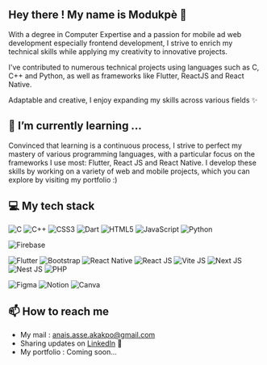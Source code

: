 ## Hey there ! My name is Modukpè 🍵
With a degree in Computer Expertise and a passion for mobile ad web development especially frontend development, I strive to enrich my technical skills while applying my creativity to innovative projects.  

I've contributed to numerous technical projects using languages such as C, C++ and Python, as well as frameworks like Flutter, ReactJS and React Native.

Adaptable and creative, I enjoy expanding my skills across various fields ✨

## 🌱 I’m currently learning ...

Convinced that learning is a continuous process, I strive to perfect my mastery of various programming languages, with a particular focus on the frameworks I use most: Flutter, React JS and React Native. I develop these skills by working on a variety of web and mobile projects, which you can explore by visiting my portfolio :)

## 💻 My tech stack
![C](https://img.shields.io/badge/c-%2300599C.svg?style=for-the-badge&logo=c&logoColor=white)  	![C++](https://img.shields.io/badge/c++-%2300599C.svg?style=for-the-badge&logo=c%2B%2B&logoColor=white) ![CSS3](https://img.shields.io/badge/css3-%231572B6.svg?style=for-the-badge&logo=css3&logoColor=white)  ![Dart](https://img.shields.io/badge/dart-%230175C2.svg?style=for-the-badge&logo=dart&logoColor=white)  ![HTML5](https://img.shields.io/badge/html5-%23E34F26.svg?style=for-the-badge&logo=html5&logoColor=white)  ![JavaScript](https://img.shields.io/badge/javascript-%23323330.svg?style=for-the-badge&logo=javascript&logoColor=%23F7DF1E)  ![Python](https://img.shields.io/badge/python-3670A0?style=for-the-badge&logo=python&logoColor=ffdd54)

![Firebase](https://img.shields.io/badge/firebase-a08021?style=for-the-badge&logo=firebase&logoColor=ffcd34)  

![Flutter](https://img.shields.io/badge/Flutter-%2302569B.svg?style=for-the-badge&logo=Flutter&logoColor=white)  ![Bootstrap](https://img.shields.io/badge/bootstrap-%238511FA.svg?style=for-the-badge&logo=bootstrap&logoColor=white)  ![React Native](https://img.shields.io/badge/react_native-%2320232a.svg?style=for-the-badge&logo=react&logoColor=%2361DAFB)  ![React JS](https://img.shields.io/badge/react_js-%2302569B.svg?style=for-the-badge&logo=react_js&logoColor=white)  ![Vite JS](https://img.shields.io/badge/vite_js-%2302569B.svg?style=for-the-badge&logo=vite_js&logoColor=white)  ![Next JS](https://img.shields.io/badge/next_js-%2302569B.svg?style=for-the-badge&logo=next_js&logoColor=white)  ![Nest JS](https://img.shields.io/badge/nest_js-%2302569B.svg?style=for-the-badge&logo=nest_js&logoColor=white)  ![PHP](https://img.shields.io/badge/php-%2302569B.svg?style=for-the-badge&logo=php&logoColor=white)

![Figma](https://img.shields.io/badge/figma-%23F24E1E.svg?style=for-the-badge&logo=figma&logoColor=white)  ![Notion](https://img.shields.io/badge/Notion-%23000000.svg?style=for-the-badge&logo=notion&logoColor=white)  ![Canva](https://www.canva.com)

## 📫 How to reach me
- My mail : anais.asse.akakpo@gmail.com
- Sharing updates on <a href="https://www.linkedin.com/in/anaïs-asse-akakpo-6ba00324a/">LinkedIn</a> 💼
- My portfolio : Coming soon...

